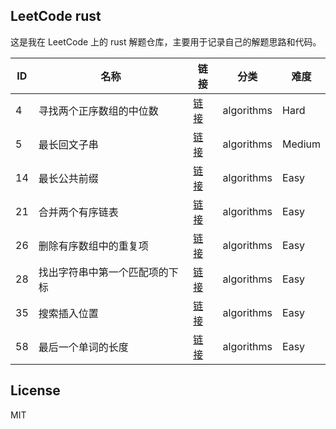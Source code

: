 

## LeetCode rust

这是我在 LeetCode 上的 rust 解题仓库，主要用于记录自己的解题思路和代码。

| ID | 名称 | 链接 | 分类 | 难度 |
|----|------|------|------|------|
| 4 | 寻找两个正序数组的中位数 | [链接](https://leetcode.cn/problems/median-of-two-sorted-arrays/description/) | algorithms | Hard |
| 5 | 最长回文子串 | [链接](https://leetcode.cn/problems/longest-palindromic-substring/description/) | algorithms | Medium |
| 14 | 最长公共前缀 | [链接](https://leetcode.cn/problems/longest-common-prefix/description/) | algorithms | Easy |
| 21 | 合并两个有序链表 | [链接](https://leetcode.cn/problems/merge-two-sorted-lists/description/) | algorithms | Easy |
| 26 | 删除有序数组中的重复项 | [链接](https://leetcode.cn/problems/remove-duplicates-from-sorted-array/description/) | algorithms | Easy |
| 28 | 找出字符串中第一个匹配项的下标 | [链接](https://leetcode.cn/problems/find-the-index-of-the-first-occurrence-in-a-string/description/) | algorithms | Easy |
| 35 | 搜索插入位置 | [链接](https://leetcode.cn/problems/search-insert-position/description/) | algorithms | Easy |
| 58 | 最后一个单词的长度 | [链接](https://leetcode.cn/problems/length-of-last-word/description/) | algorithms | Easy |


## License

MIT

